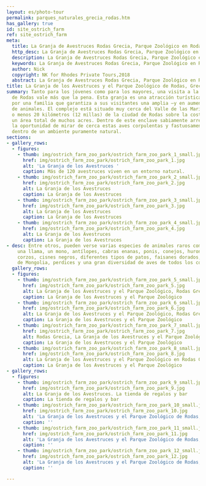 ```yaml
---
layout: es/photo-tour
permalink: parques_naturales_grecia_rodas.htm
has_gallery: true
id: site_ostrich_farm
ref: site_ostrich_farm
meta:
  title: La Granja de Avestruces Rodas Grecia, Parque Zoológico en Rodas
  http_desc: La Granja de Avestruces Rodas Grecia, Parque Zoológico en Rodas
  description: La Granja de Avestruces Rodas Grecia, Parque Zoológico en Rodas
  keywords: La Granja de Avestruces Rodas Grecia, Parque Zoológico en Rodas
  author: Nick
  copyright: NK for Rhodes Private Tours,2018
  abstract: La Granja de Avestruces Rodas Grecia, Parque Zoológico en Rodas
title: La Granja de los Avestruces y el Parque Zoológico de Rodas, Grecia
summary: Tanto para los jóvenes como para los mayores, una visita a la Granja de Avestruces
  de Rodas vale más que la pena. Esta granja es una atracción turística administrada
  por una familia que garantiza a sus visitantes una amplia –y en aumento- selección
  de animales. El complejo está situado muy cerca del Valle de las Mariposas, a más
  o menos 20 kilómetros (12 millas) de la ciudad de Rodas sobre la costa oeste, cubriendo
  un área total de muchos acres. Dentro de este enclave sabiamente arreglado se tiene
  la oportunidad de mirar de cerca estas aves corpulentas y fastuosamente emplumadas
  dentro de un ambiente puramente natural.
sections:
- gallery_rows:
  - figures:
    - thumb: img/ostrich_farm_zoo_park/ostrich_farm_zoo_park_1_small.jpg
      href: img/ostrich_farm_zoo_park/ostrich_farm_zoo_park_1.jpg
      alt: 'La Granja de los Avestruces '
      caption: Más de 120 avestruces viven en un entorno natural.
    - thumb: img/ostrich_farm_zoo_park/ostrich_farm_zoo_park_2_small.jpg
      href: img/ostrich_farm_zoo_park/ostrich_farm_zoo_park_2.jpg
      alt: La Granja de los Avestruces
      caption: La Granja de los Avestruces
    - thumb: img/ostrich_farm_zoo_park/ostrich_farm_zoo_park_3_small.jpg
      href: img/ostrich_farm_zoo_park/ostrich_farm_zoo_park_3.jpg
      alt: La Granja de los Avestruces
      caption: La Granja de los Avestruces
    - thumb: img/ostrich_farm_zoo_park/ostrich_farm_zoo_park_4_small.jpg
      href: img/ostrich_farm_zoo_park/ostrich_farm_zoo_park_4.jpg
      alt: La Granja de los Avestruces
      caption: La Granja de los Avestruces
- desc: Entre otros, pueden verse varias especies de animales raros como zorros, canguros,
    una llama, un mono, antílopes, cabras enanas, ponis, conejos, hurones, zorrillos,
    corzos, cisnes negros, diferentes tipos de patos, faisanes dorados, loros amarillos
    de Mongolia, perdices y una gran diversidad de aves de todos los continentes.
  gallery_rows:
  - figures:
    - thumb: img/ostrich_farm_zoo_park/ostrich_farm_zoo_park_5_small.jpg
      href: img/ostrich_farm_zoo_park/ostrich_farm_zoo_park_5.jpg
      alt: La Granja de los Avestruces y el Parque Zoológico, Rodas Grecia
      caption: La Granja de los Avestruces y el Parque Zoológico
    - thumb: img/ostrich_farm_zoo_park/ostrich_farm_zoo_park_6_small.jpg
      href: img/ostrich_farm_zoo_park/ostrich_farm_zoo_park_6.jpg
      alt: La Granja de los Avestruces y el Parque Zoológico, Rodas Grecia
      caption: La Granja de los Avestruces y el Parque Zoológico
    - thumb: img/ostrich_farm_zoo_park/ostrich_farm_zoo_park_7_small.jpg
      href: img/ostrich_farm_zoo_park/ostrich_farm_zoo_park_7.jpg
      alt: Rodas Grecia, La Granja de los Avestruces y el Parque Zoológico
      caption: La Granja de los Avestruces y el Parque Zoológico
    - thumb: img/ostrich_farm_zoo_park/ostrich_farm_zoo_park_8_small.jpg
      href: img/ostrich_farm_zoo_park/ostrich_farm_zoo_park_8.jpg
      alt: La Granja de los Avestruces y el Parque Zoológico en Rodas Grecia
      caption: La Granja de los Avestruces y el Parque Zoológico
- gallery_rows:
  - figures:
    - thumb: img/ostrich_farm_zoo_park/ostrich_farm_zoo_park_9_small.jpg
      href: img/ostrich_farm_zoo_park/ostrich_farm_zoo_park_9.jpg
      alt: La Granja de los Avestruces. La tienda de regalos y bar
      caption: La tienda de regalos y bar
    - thumb: img/ostrich_farm_zoo_park/ostrich_farm_zoo_park_10_small.jpg
      href: img/ostrich_farm_zoo_park/ostrich_farm_zoo_park_10.jpg
      alt: 'La Granja de los Avestruces y el Parque Zoológico de Rodas, Grecia '
      caption: ''
    - thumb: img/ostrich_farm_zoo_park/ostrich_farm_zoo_park_11_small.jpg
      href: img/ostrich_farm_zoo_park/ostrich_farm_zoo_park_11.jpg
      alt: 'La Granja de los Avestruces y el Parque Zoológico de Rodas, Grecia '
      caption: ''
    - thumb: img/ostrich_farm_zoo_park/ostrich_farm_zoo_park_12_small.jpg
      href: img/ostrich_farm_zoo_park/ostrich_farm_zoo_park_12.jpg
      alt: 'La Granja de los Avestruces y el Parque Zoológico de Rodas, Grecia '
      caption: ''

---
```

